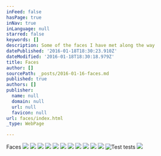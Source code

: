 ```yaml
---
inFeed: false
hasPage: true
inNav: true
inLanguage: null
starred: false
keywords: []
description: Some of the faces I have met along the way
datePublished: '2016-01-18T18:30:23.910Z'
dateModified: '2016-01-18T18:30:18.979Z'
title: Faces
author: []
sourcePath: _posts/2016-01-16-faces.md
published: true
authors: []
publisher:
  name: null
  domain: null
  url: null
  favicon: null
url: faces/index.html
_type: WebPage

---
```

Faces
![](https://s3-us-west-2.amazonaws.com/the-grid-img/p/984b0f23a1ff8d2f548658d409744ab36a842895.png)
![](https://s3-us-west-2.amazonaws.com/the-grid-img/p/e1ea0eaa4fa6c86234028d0f311f7384f6b60499.png)
![](https://s3-us-west-2.amazonaws.com/the-grid-img/p/34585af08d42be9669a5f3381d981aefe149577f.png)
![](https://s3-us-west-2.amazonaws.com/the-grid-img/p/0677869b950b235133a99c233d4e626bb3e8b943.png)
![](https://s3-us-west-2.amazonaws.com/the-grid-img/p/e0311697013a25243eeca21ca6f4bce2eb9455b1.png)
![](https://s3-us-west-2.amazonaws.com/the-grid-img/p/03f7b24cebf87de62516e6e04f451c34c1d457d6.png)
![](https://s3-us-west-2.amazonaws.com/the-grid-img/p/bce20328bbeb9ca36848fcca7932370399c6c678.png)
![](https://s3-us-west-2.amazonaws.com/the-grid-img/p/77cb203989c13e26e08368c13f90d1e3de5145d5.png)
![](https://the-grid-user-content.s3-us-west-2.amazonaws.com/0b31800c-6e32-4f5d-b6a4-f8d0906fe97b.png)
![](https://the-grid-user-content.s3-us-west-2.amazonaws.com/a47234f6-8dd2-495f-a0c8-14238d21e701.png)
![](https://s3-us-west-2.amazonaws.com/the-grid-img/p/ab11b5b839eb7235c4ab71057cca679e613ba2de.png)
![Test tests ](https://s3-us-west-2.amazonaws.com/the-grid-img/p/a8c8965b7ef5bbb4ea818ad7b1f491fa086f3a71.png)
![](https://s3-us-west-2.amazonaws.com/the-grid-img/p/c6e7f544f5c3980eb76a44c2068883ac5a91cb6b.png)